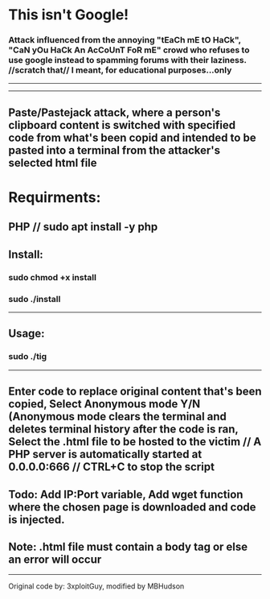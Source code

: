 # This isn't Google!
### Attack influenced from the annoying "tEaCh mE tO HaCk", "CaN yOu HaCk An AcCoUnT FoR mE" crowd who refuses to use google instead to spamming forums with their laziness. //scratch that// I meant, for educational purposes...only
---
---
Paste/Pastejack attack, where a person's clipboard content is switched with specified code from what's been copid and intended to be pasted into a terminal from the attacker's selected html file 
---
# Requirments:
PHP // sudo apt install -y php
---
## Install:

### sudo chmod +x install

### sudo ./install
---
## Usage:

### sudo ./tig
---
Enter code to replace original content that's been copied, Select Anonymous mode Y/N (Anonymous mode clears the terminal and deletes terminal history after the code is ran, Select the .html file to be hosted to the victim // A PHP server is automatically started at 0.0.0.0:666 // CTRL+C to stop the script
---
Todo: Add IP:Port variable, Add wget function where the chosen page is downloaded and code is injected.
---
Note: .html file must contain a body tag or else an error will occur
---
---
Original code by: 3xploitGuy, modified by MBHudson
